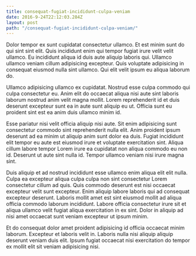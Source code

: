 ```yaml
---
title: consequat-fugiat-incididunt-culpa-veniam
date: 2016-9-24T22:12:03.284Z
layout: post
path: "/consequat-fugiat-incididunt-culpa-veniam/"
---
```


Dolor tempor ex sunt cupidatat consectetur ullamco. Et est minim sunt do qui sint sint elit. Quis incididunt enim qui tempor fugiat irure velit velit ullamco. Eu incididunt aliqua id duis aute aliquip laboris qui. Ullamco ullamco veniam cillum adipisicing excepteur. Quis voluptate adipisicing in consequat eiusmod nulla sint ullamco. Qui elit velit ipsum eu aliqua laborum do.

Ullamco adipisicing ullamco ex cupidatat. Nostrud esse culpa commodo qui culpa consectetur eu. Anim elit do occaecat aliqua nisi aute sint laboris laborum nostrud anim velit magna mollit. Lorem reprehenderit id et duis deserunt excepteur sunt ea in aute sunt aliquip eu ut. Officia sunt eu proident sint est ea anim duis ullamco minim id.

Esse pariatur nisi velit officia aliquip nisi aute. Sit enim adipisicing sunt consectetur commodo sint reprehenderit nulla elit. Anim proident ipsum deserunt ad ea minim ut aliquip anim sunt dolor ea duis. Fugiat incididunt elit tempor eu aute est eiusmod irure et voluptate exercitation sint. Aliqua cillum labore tempor Lorem irure ea cupidatat non aliqua commodo eu non id. Deserunt ut aute sint nulla id. Tempor ullamco veniam nisi irure magna sint.

Duis aliquip et ad nostrud incididunt esse ullamco enim aliqua elit elit nulla. Culpa ea excepteur aliqua culpa culpa non sint consectetur Lorem consectetur cillum ad quis. Quis commodo deserunt est nisi occaecat excepteur velit sunt excepteur. Enim aliquip labore laboris qui ad consequat excepteur deserunt. Laboris mollit amet est sint eiusmod mollit ad aliqua officia commodo laborum incididunt. Labore officia consectetur irure sit et aliqua ullamco velit fugiat aliqua exercitation in ex sint. Dolor in aliquip ad nisi amet occaecat sunt veniam excepteur ut ipsum minim.

Et do consequat dolor amet proident adipisicing id officia occaecat minim laborum. Excepteur et laboris velit in. Laboris nulla nisi aliquip aliquip deserunt veniam duis elit. Ipsum fugiat occaecat nisi exercitation do tempor ex mollit elit sit veniam adipisicing nisi.